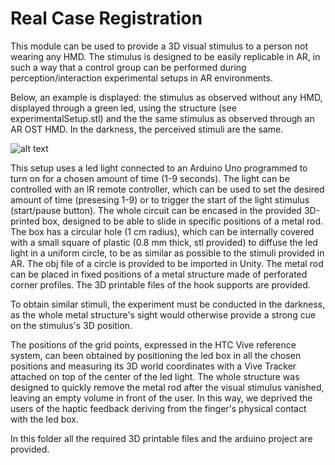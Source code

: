 # Real Case Registration

This module can be used to provide a 3D visual stimulus to a person not wearing any HMD. The stimulus is designed to be easily replicable in AR, in such a way that a control group can be performed during perception/interaction experimental setups in AR environments. 

Below, an example is displayed: the stimulus as observed without any HMD, displayed through a green led, using the structure (see experimentalSetup.stl) and the the same stimulus as observed through an AR OST HMD. In the darkness, the perceived stimuli are the same.

![alt text](https://github.com/3632741/AR-Registration-Framework-PhD-Thesis/blob/main/Real%20Case%20Registration/perceivedStimulus.PNG)

This setup uses a led light connected to an Arduino Uno programmed to turn on for a chosen amount of time (1-9 seconds). The light can be controlled with an IR remote controller, which can be used to set the desired amount of time (presesing 1-9) or to trigger the start of the light stimulus (start/pause button). 
The whole circuit can be encased in the provided 3D-printed box, designed to be able to slide in specific positions of a metal rod. The box has a circular hole (1 cm radius), which can be internally covered with a small square of plastic (0.8 mm thick, stl provided) to diffuse the led light in a uniform circle, to be as similar as possible to the stimuli provided in AR. The obj file of a circle is provided to be imported in Unity. 
The metal rod can be placed in fixed positions of a metal structure made of perforated corner profiles. The 3D printable files of the hook supports are provided.  

To obtain similar stimuli, the experiment must be conducted in the darkness, as the whole metal structure's sight would otherwise provide a strong cue on the stimulus's 3D position.

The positions of the grid points, expressed in the HTC Vive reference system, can been obtained by positioning the led box in all the chosen positions and measuring its 3D world coordinates with a Vive Tracker attached on top of the center of the led light. The whole structure was designed to quickly remove the metal rod after the visual stimulus vanished, leaving an empty volume in front of the user. In this way, we deprived the users of the haptic feedback deriving from the finger's physical contact with the led box. 

In this folder all the required 3D printable files and the arduino project are provided.


